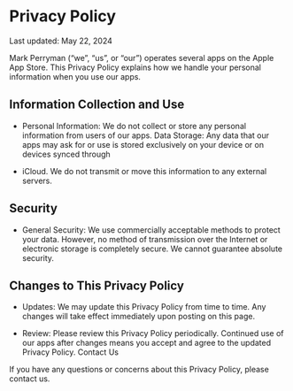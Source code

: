 # Privacy Policy
Last updated: May 22, 2024

Mark Perryman (“we”, “us”, or “our”) operates several apps on the Apple App Store. This Privacy Policy explains how we handle your personal information when you use our apps.

## Information Collection and Use

  + Personal Information: We do not collect or store any personal information from users of our apps.
Data Storage: Any data that our apps may ask for or use is stored exclusively on your device or on devices synced through

  + iCloud. We do not transmit or move this information to any external servers.

## Security

  + General Security: We use commercially acceptable methods to protect your data. However, no method of transmission over the Internet or electronic storage is completely secure. We cannot guarantee absolute security.

## Changes to This Privacy Policy

  + Updates: We may update this Privacy Policy from time to time. Any changes will take effect immediately upon posting on this page.

  + Review: Please review this Privacy Policy periodically. Continued use of our apps after changes means you accept and agree to the updated Privacy Policy.
Contact Us

If you have any questions or concerns about this Privacy Policy, please contact us.
